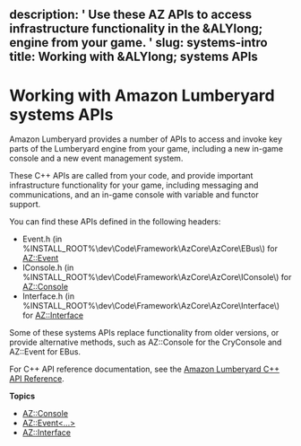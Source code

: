 description: ' Use these AZ APIs to access infrastructure functionality in the &ALYlong;
  engine from your game. '
slug: systems-intro
title: Working with &ALYlong; systems APIs
---
# Working with Amazon Lumberyard systems APIs<a name="systems-intro"></a>

Amazon Lumberyard provides a number of APIs to access and invoke key parts of the Lumberyard engine from your game, including a new in\-game console and a new event management system\.

These C\+\+ APIs are called from your code, and provide important infrastructure functionality for your game, including messaging and communications, and an in\-game console with variable and functor support\.

You can find these APIs defined in the following headers:
+ Event\.h \(in %INSTALL\_ROOT%\\dev\\Code\\Framework\\AzCore\\AzCore\\EBus\\\) for [AZ::Event](az-event.md)
+ IConsole\.h \(in %INSTALL\_ROOT%\\dev\\Code\\Framework\\AzCore\\AzCore\\IConsole\\\) for [AZ::Console](az-console.md)
+ Interface\.h \(in %INSTALL\_ROOT%\\dev\\Code\\Framework\\AzCore\\AzCore\\Interface\\\) for [AZ::Interface](az-interface.md)

Some of these systems APIs replace functionality from older versions, or provide alternative methods, such as AZ::Console for the CryConsole and AZ::Event for EBus\.

For C\+\+ API reference documentation, see the [Amazon Lumberyard C\+\+ API Reference](https://docs.aws.amazon.com/lumberyard/latest/apireference/)\.

**Topics**
+ [AZ::Console](az-console.md)
+ [AZ::Event<\.\.\.>](az-event.md)
+ [AZ::Interface<T>](az-interface.md)